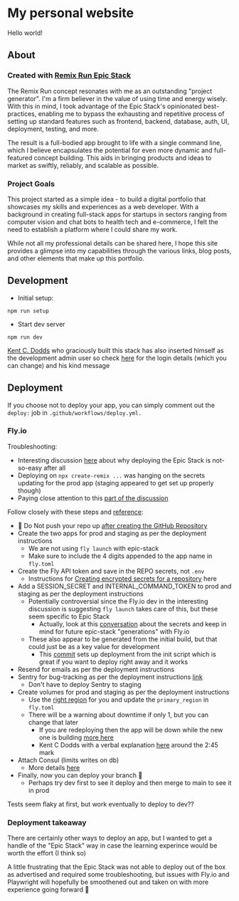 # My personal website

Hello world!

## About

### Created with [Remix Run Epic Stack](https://github.com/epicweb-dev/epic-stack/tree/main)

The Remix Run concept resonates with me as an outstanding "project generator".
I'm a firm believer in the value of using time and energy wisely. With this in
mind, I took advantage of the Epic Stack's opinionated best-practices, enabling
me to bypass the exhausting and repetitive process of setting up standard
features such as frontend, backend, database, auth, UI, deployment, testing, and
more.

The result is a full-bodied app brought to life with a single command line,
which I believe encapsulates the potential for even more dynamic and
full-featured concept building. This aids in bringing products and ideas to
market as swiftly, reliably, and scalable as possible.

### Project Goals

This project started as a simple idea - to build a digital portfolio that
showcases my skills and experiences as a web developer. With a background in
creating full-stack apps for startups in sectors ranging from computer vision
and chat bots to health tech and e-commerce, I felt the need to establish a
platform where I could share my work.

While not all my professional details can be shared here, I hope this site
provides a glimpse into my capabilities through the various links, blog posts,
and other elements that make up this portfolio.

## Development

- Initial setup:

```
npm run setup
```

- Start dev server

```
npm run dev
```

[Kent C. Dodds](https://github.com/kentcdodds) who graciously built this stack
has also inserted himself as the development admin user so check
[here](https://github.com/epicweb-dev/epic-stack/blob/main/docs/getting-started.md)
for the login details (which you can change) and his kind message

## Deployment

If you choose not to deploy your app, you can simply comment out the `deploy:`
job in `.github/workflows/deploy.yml.`

### Fly.io

Troubleshooting:

- Interesting discussion
  [here](https://github.com/epicweb-dev/epic-stack/discussions/22) about why
  deploying the Epic Stack is not-so-easy after all
- Deploying on `npx create-remix ...` was hanging on the secrets updating for
  the prod app (staging appeared to get set up properly though)
- Paying close attention to this
  [part of the discussion](https://github.com/epicweb-dev/epic-stack/discussions/22#discussioncomment-5909141)

Follow closely with these steps and
[reference](https://github.com/epicweb-dev/epic-stack/blob/main/docs/deployment.md):

- 🚨 Do Not push your repo up
  [after creating the GitHub Repository](https://github.com/epicweb-dev/epic-stack/blob/main/docs/deployment.md)
- Create the two apps for prod and staging as per the deployment instructions
  - We are not using `fly launch` with epic-stack
  - Make sure to include the 4 digits appended to the app name in `fly.toml`
- Create the Fly API token and save in the REPO secrets, not `.env`
  - Instructions for
    [Creating encrypted secrets for a repository](https://docs.github.com/en/actions/security-guides/encrypted-secrets#creating-encrypted-secrets-for-a-repository)
    here
- Add a SESSION_SECRET and INTERNAL_COMMAND_TOKEN to prod and staging as per the
  deployment instructions
  - Potentially controversial since the Fly.io dev in the interesting discussion
    is suggesting `fly launch` takes care of this, but these seem specific to
    Epic Stack
    - Actually, look at this
      [conversation](https://github.com/epicweb-dev/epic-stack/discussions/22#discussioncomment-5930053)
      about the secrets and keep in mind for future epic-stack "generations"
      with Fly.io
  - These also appear to be generated from the initial build, but that could
    just be as a key value for development
    - This
      [commit](https://github.com/epicweb-dev/epic-stack/commit/550ce76939ef99ddc09be9dfed494e6535760b69)
      sets up deployment from the init script which is great if you want to
      deploy right away and it works
- Resend for emails as per the deployment instructions
- Sentry for bug-tracking as per the deployment instructions
  [link](https://sentry.io/orgredirect/settings/:orgslug/developer-settings/new-internal/)
  - Don't have to deploy Sentry to staging
- Create volumes for prod and staging as per the deployment instructions
  - Use the [right region](https://fly.io/docs/reference/regions) for you and
    update the `primary_region` in `fly.toml`
  - There will be a warning about downtime if only 1, but you can change that
    later
    - If you are redeploying then the app will be down while the new one is
      building [more here](https://fly.io/docs/reference/volumes/)
    - Kent C Dodds with a verbal explanation
      [here](https://www.loom.com/share/c16786180172416e8a98b33faa8a157b) around
      the 2:45 mark
- Attach Consul (limits writes on db)
  - More details
    [here](https://fly.io/docs/litefs/getting-started-fly/#lease-configuration)
- Finally, now you can deploy your branch 🙌
  - Perhaps try dev first to see it deploy and then merge to main to see it in
    prod

Tests seem flaky at first, but work eventually to deploy to dev??

### Deployment takeaway

There are certainly other ways to deploy an app, but I wanted to get a handle of
the "Epic Stack" way in case the learning experince would be worth the effort (I
think so)

A little frustrating that the Epic Stack was not able to deploy out of the box
as advertised and required some troubleshooting, but issues with Fly.io and
Playwright will hopefully be smoothened out and taken on with more experience
going forward 💪
